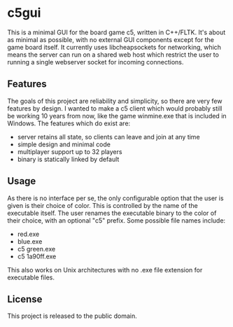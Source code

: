 c5gui
=============

This is a minimal GUI for the board game c5, written in C++/FLTK. It's about as minimal as possible, with no external GUI components except for the game board itself. It currently uses libcheapsockets for networking, which means the server can run on a shared web host which restrict the user to running a single webserver socket for incoming connections.

Features
----------
The goals of this project are reliability and simplicity, so there are very few features by design. I wanted to make a c5 client which would probably still be working 10 years from now, like the game winmine.exe that is included in Windows. The features which do exist are:

- server retains all state, so clients can leave and join at any time
- simple design and minimal code
- multiplayer support up to 32 players
- binary is statically linked by default

Usage
------
As there is no interface per se, the only configurable option that the user is given is their choice of color. This is controlled by the name of the executable itself. The user renames the executable binary to the color of their choice, with an optional "c5" prefix. Some possible file names include:

- red.exe
- blue.exe
- c5 green.exe
- c5 1a90ff.exe

This also works on Unix architectures with no .exe file extension for executable files.

License
----------
This project is released to the public domain.